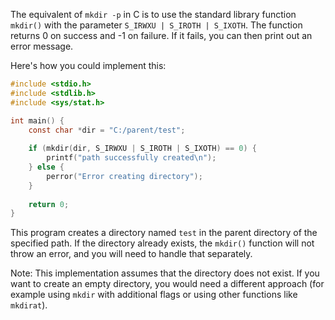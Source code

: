 The equivalent of `mkdir -p` in C is to use the standard library function `mkdir()` with the parameter `S_IRWXU | S_IROTH | S_IXOTH`. The function returns 0 on success and -1 on failure. If it fails, you can then print out an error message.

Here's how you could implement this:

```c
#include <stdio.h>
#include <stdlib.h>
#include <sys/stat.h>

int main() {
    const char *dir = "C:/parent/test";
    
    if (mkdir(dir, S_IRWXU | S_IROTH | S_IXOTH) == 0) {
        printf("path successfully created\n");
    } else {
        perror("Error creating directory");
    }
    
    return 0;
}
```

This program creates a directory named `test` in the parent directory of the specified path. If the directory already exists, the `mkdir()` function will not throw an error, and you will need to handle that separately.

Note: This implementation assumes that the directory does not exist. If you want to create an empty directory, you would need a different approach (for example using `mkdir` with additional flags or using other functions like `mkdirat`).

